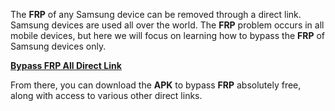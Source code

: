 The **FRP** of any Samsung device can be removed through a direct link. Samsung devices are used all over the world. The **FRP** problem occurs in all mobile devices, but here we will focus on learning how to bypass the **FRP** of Samsung devices only.  

[**Bypass FRP All Direct Link**](https://frpbypass.io/ "Download APK to Bypass FRP")  

From there, you can download the **APK** to bypass **FRP** absolutely free, along with access to various other direct links.
